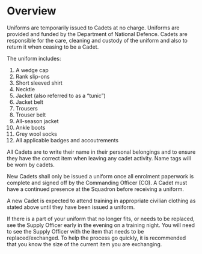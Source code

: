 # Overview

Uniforms are temporarily issued to Cadets at no charge. Uniforms are provided and funded by the Department of National Defence. Cadets are responsible for the care, cleaning and custody of the uniform and also to return it when ceasing to be a Cadet.

The uniform includes:

1. A wedge cap
2. Rank slip-ons
3. Short sleeved shirt
4. Necktie
5. Jacket \(also referred to as a “tunic”\)
6. Jacket belt
7. Trousers
8. Trouser belt
9. All-season jacket
10. Ankle boots
11. Grey wool socks
12. All applicable badges and accoutrements

All Cadets are to write their name in their personal belongings and to ensure they have the correct item when leaving any cadet activity. Name tags will be worn by cadets.

New Cadets shall only be issued a uniform once all enrolment paperwork is complete and signed off by the Commanding Officer \(CO\). A Cadet must have a continued presence at the Squadron before receiving a uniform.

A new Cadet is expected to attend training in appropriate civilian clothing as stated above until they have been issued a uniform.

If there is a part of your uniform that no longer fits, or needs to be replaced, see the Supply Officer early in the evening on a training night. You will need to see the Supply Officer with the item that needs to be replaced/exchanged. To help the process go quickly, it is recommended that you know the size of the current item you are exchanging.

